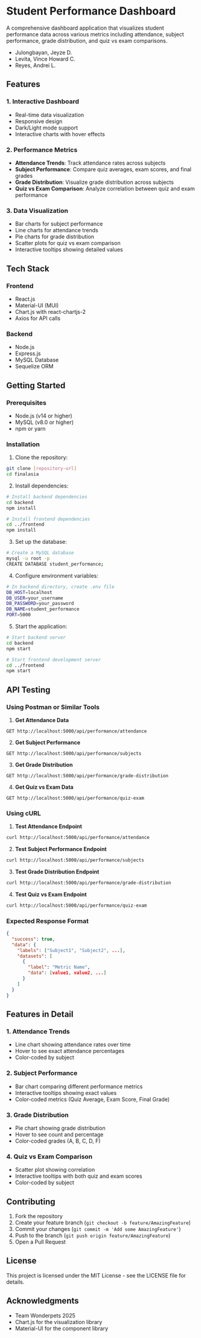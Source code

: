 # Student Performance Dashboard

A comprehensive dashboard application that visualizes student performance data across various metrics including attendance, subject performance, grade distribution, and quiz vs exam comparisons.

- Julongbayan, Jeyze D.
- Levita, Vince Howard C.
- Reyes, Andrei L.

## Features

### 1. Interactive Dashboard

- Real-time data visualization
- Responsive design
- Dark/Light mode support
- Interactive charts with hover effects

### 2. Performance Metrics

- **Attendance Trends**: Track attendance rates across subjects
- **Subject Performance**: Compare quiz averages, exam scores, and final grades
- **Grade Distribution**: Visualize grade distribution across subjects
- **Quiz vs Exam Comparison**: Analyze correlation between quiz and exam performance

### 3. Data Visualization

- Bar charts for subject performance
- Line charts for attendance trends
- Pie charts for grade distribution
- Scatter plots for quiz vs exam comparison
- Interactive tooltips showing detailed values

## Tech Stack

### Frontend

- React.js
- Material-UI (MUI)
- Chart.js with react-chartjs-2
- Axios for API calls

### Backend

- Node.js
- Express.js
- MySQL Database
- Sequelize ORM

## Getting Started

### Prerequisites

- Node.js (v14 or higher)
- MySQL (v8.0 or higher)
- npm or yarn

### Installation

1. Clone the repository:

```bash
git clone [repository-url]
cd finalasia
```

2. Install dependencies:

```bash
# Install backend dependencies
cd backend
npm install

# Install frontend dependencies
cd ../frontend
npm install
```

3. Set up the database:

```bash
# Create a MySQL database
mysql -u root -p
CREATE DATABASE student_performance;
```

4. Configure environment variables:

```bash
# In backend directory, create .env file
DB_HOST=localhost
DB_USER=your_username
DB_PASSWORD=your_password
DB_NAME=student_performance
PORT=5000
```

5. Start the application:

```bash
# Start backend server
cd backend
npm start

# Start frontend development server
cd ../frontend
npm start
```

## API Testing

### Using Postman or Similar Tools

1. **Get Attendance Data**

```http
GET http://localhost:5000/api/performance/attendance
```

2. **Get Subject Performance**

```http
GET http://localhost:5000/api/performance/subjects
```

3. **Get Grade Distribution**

```http
GET http://localhost:5000/api/performance/grade-distribution
```

4. **Get Quiz vs Exam Data**

```http
GET http://localhost:5000/api/performance/quiz-exam
```

### Using cURL

1. **Test Attendance Endpoint**

```bash
curl http://localhost:5000/api/performance/attendance
```

2. **Test Subject Performance Endpoint**

```bash
curl http://localhost:5000/api/performance/subjects
```

3. **Test Grade Distribution Endpoint**

```bash
curl http://localhost:5000/api/performance/grade-distribution
```

4. **Test Quiz vs Exam Endpoint**

```bash
curl http://localhost:5000/api/performance/quiz-exam
```

### Expected Response Format

```json
{
  "success": true,
  "data": {
    "labels": ["Subject1", "Subject2", ...],
    "datasets": [
      {
        "label": "Metric Name",
        "data": [value1, value2, ...]
      }
    ]
  }
}
```

## Features in Detail

### 1. Attendance Trends

- Line chart showing attendance rates over time
- Hover to see exact attendance percentages
- Color-coded by subject

### 2. Subject Performance

- Bar chart comparing different performance metrics
- Interactive tooltips showing exact values
- Color-coded metrics (Quiz Average, Exam Score, Final Grade)

### 3. Grade Distribution

- Pie chart showing grade distribution
- Hover to see count and percentage
- Color-coded grades (A, B, C, D, F)

### 4. Quiz vs Exam Comparison

- Scatter plot showing correlation
- Interactive tooltips with both quiz and exam scores
- Color-coded by subject

## Contributing

1. Fork the repository
2. Create your feature branch (`git checkout -b feature/AmazingFeature`)
3. Commit your changes (`git commit -m 'Add some AmazingFeature'`)
4. Push to the branch (`git push origin feature/AmazingFeature`)
5. Open a Pull Request

## License

This project is licensed under the MIT License - see the LICENSE file for details.

## Acknowledgments

- Team Wonderpets 2025
- Chart.js for the visualization library
- Material-UI for the component library

